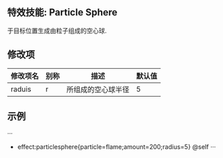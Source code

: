 特效技能: Particle Sphere
--------------------------

于目标位置生成由粒子组成的空心球.

修改项
----------

| 修改项名 | 别称    | 描述                                                                                                    | 默认值 |
|-----------|------------|----------------------------------------------------------------------------------------------------------------|---------------|
| raduis | r | 所组成的空心球半径 | 5 |

示例
--------

···
- effect:particlesphere{particle=flame;amount=200;radius=5} @self
···
